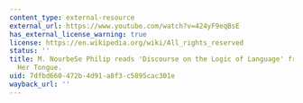 ```yaml
---
content_type: external-resource
external_url: https://www.youtube.com/watch?v=424yF9eqBsE
has_external_license_warning: true
license: https://en.wikipedia.org/wiki/All_rights_reserved
status: ''
title: M. NourbeSe Philip reads 'Discourse on the Logic of Language' from She Tries
  Her Tongue.
uid: 7dfbd660-472b-4d91-a8f3-c5895cac301e
wayback_url: ''
---
```

